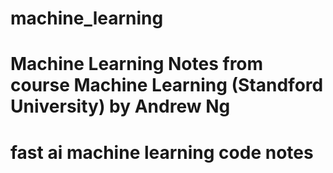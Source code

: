 # machine_learning

# Machine Learning Notes from course Machine Learning (Standford University) by Andrew Ng
# fast ai machine learning code notes
